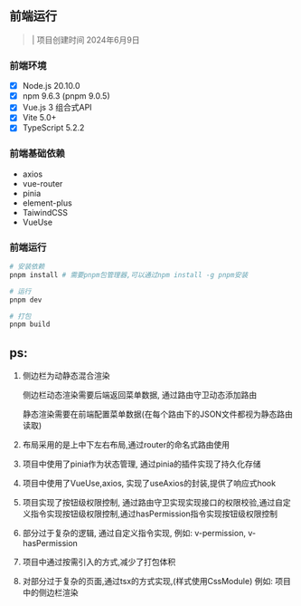 ## 前端运行

> | 项目创建时间 2024年6月9日

### 前端环境

- [x] Node.js 20.10.0
- [x] npm 9.6.3 (pnpm 9.0.5)
- [x] Vue.js 3 组合式API
- [x] Vite 5.0+
- [x] TypeScript 5.2.2

### 前端基础依赖

- axios
- vue-router
- pinia
- element-plus
- TaiwindCSS
- VueUse

### 前端运行

```bash
# 安装依赖
pnpm install # 需要pnpm包管理器,可以通过npm install -g pnpm安装

# 运行
pnpm dev

# 打包
pnpm build
```

## ps:

1. 侧边栏为动静态混合渲染

   侧边栏动态渲染需要后端返回菜单数据, 通过路由守卫动态添加路由

   静态渲染需要在前端配置菜单数据(在每个路由下的JSON文件都视为静态路由读取)

2. 布局采用的是上中下左右布局,通过router的命名式路由使用

3. 项目中使用了pinia作为状态管理, 通过pinia的插件实现了持久化存储

4. 项目中使用了VueUse,axios, 实现了useAxios的封装,提供了响应式hook

5. 项目实现了按钮级权限控制, 通过路由守卫实现实现接口的权限校验,通过自定义指令实现按钮级权限控制,通过hasPermission指令实现按钮级权限控制

6. 部分过于复杂的逻辑, 通过自定义指令实现, 例如: v-permission, v-hasPermission

7. 项目中通过按需引入的方式,减少了打包体积

8. 对部分过于复杂的页面,通过tsx的方式实现,(样式使用CssModule) 例如: 项目中的侧边栏渲染

